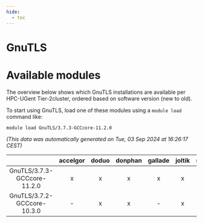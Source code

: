 ```yaml
---
hide:
  - toc
---
```


GnuTLS
======

# Available modules


The overview below shows which GnuTLS installations are available per HPC-UGent Tier-2cluster, ordered based on software version (new to old).

To start using GnuTLS, load one of these modules using a `module load` command like:

```shell
module load GnuTLS/3.7.3-GCCcore-11.2.0
```

*(This data was automatically generated on Tue, 03 Sep 2024 at 16:26:17 CEST)*  

| |accelgor|doduo|donphan|gallade|joltik|shinx|skitty|
| :---: | :---: | :---: | :---: | :---: | :---: | :---: | :---: |
|GnuTLS/3.7.3-GCCcore-11.2.0|x|x|x|x|x|-|x|
|GnuTLS/3.7.2-GCCcore-10.3.0|-|x|x|-|x|-|x|
